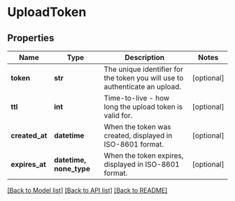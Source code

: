 # UploadToken

## Properties
Name | Type | Description | Notes
------------ | ------------- | ------------- | -------------
**token** | **str** | The unique identifier for the token you will use to authenticate an upload. | [optional] 
**ttl** | **int** | Time-to-live - how long the upload token is valid for. | [optional] 
**created_at** | **datetime** | When the token was created, displayed in ISO-8601 format. | [optional] 
**expires_at** | **datetime, none_type** | When the token expires, displayed in ISO-8601 format. | [optional] 

[[Back to Model list]](../README.md#documentation-for-models) [[Back to API list]](../README.md#documentation-for-api-endpoints) [[Back to README]](../README.md)


